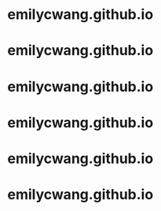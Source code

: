# emilycwang.github.io
# emilycwang.github.io
# emilycwang.github.io
# emilycwang.github.io
# emilycwang.github.io
# emilycwang.github.io
